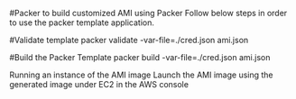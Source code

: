#Packer to build customized AMI using Packer
Follow below steps in order to use the packer template application.

#Validate template
packer validate -var-file=./cred.json ami.json

#Build the Packer Template
packer build -var-file=./cred.json ami.json

Running an instance of the AMI image
Launch the AMI image using the generated image under EC2 in the AWS console